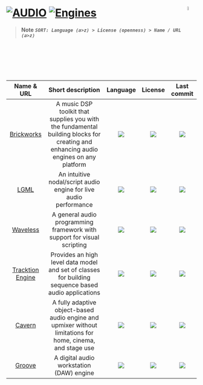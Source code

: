 # [![AUDIO](https://flat.badgen.net/badge/HyMPS/AUDIO/green?scale=1.8)](https://github.com/forart/HyMPS#-1 "AUDIO resources") [![Engines](https://flat.badgen.net/badge/HyMPS/Engines/blue?scale=1.8&label=)](https://github.com/forart/HyMPS#engines "Engines")  <img align="right" alt="stable" src="https://user-images.githubusercontent.com/171307/210727719-14b940a2-d1dc-4991-b6a4-7add74463ce8.png" width="5%" />

>**Note**
>_**`SORT: Language (a>z) > License (openness) > Name / URL (a>z)`**_

|Name & URL|Short description|Language|License|Last commit|
|:-:|:-:|:-:|:-:|:-:|
|[Brickworks](https://www.orastron.com/brickworks)|A music DSP toolkit that supplies you with the fundamental building blocks for creating and enhancing audio engines on any platform|[![](https://img.shields.io/github/languages/top/sdangelo/brickworks?color=pink&style=flat-square)](https://github.com/sdangelo/brickworks/graphs/contributors)|[![](https://flat.badgen.net/github/license/sdangelo/brickworks?label=)](https://github.com/sdangelo/brickworks/blob/master/LICENSE)|[![](https://flat.badgen.net/github/last-commit/sdangelo/brickworks/main?label=)](https://github.com/sdangelo/brickworks/graphs/code-frequency)|
|[LGML](https://organicorchestra.github.io/LGML/)|An intuitive nodal/script audio engine for live audio performance|[![](https://img.shields.io/github/languages/top/OrganicOrchestra/LGML?color=pink&style=flat-square)](https://github.com/OrganicOrchestra/LGML/graphs/contributors)|[![](https://flat.badgen.net/github/license/OrganicOrchestra/LGML?label=)](https://github.com/OrganicOrchestra/LGML/blob/master/LICENSE)|[![](https://flat.badgen.net/github/last-commit/OrganicOrchestra/LGML/master?label=)](https://github.com/OrganicOrchestra/LGML/graphs/code-frequency)|
|[Waveless](https://github.com/zhangdoa/Waveless#readme)|A general audio programming framework with support for visual scripting|[![](https://img.shields.io/github/languages/top/zhangdoa/Waveless?color=pink&style=flat-square)](https://github.com/zhangdoa/Waveless/graphs/contributors)|[![](https://flat.badgen.net/github/license/zhangdoa/Waveless?label=)](https://github.com/zhangdoa/Waveless/blob/master/LICENSE.md)|[![](https://flat.badgen.net/github/last-commit/zhangdoa/Waveless/master?label=)](https://github.com/zhangdoa/Waveless/graphs/code-frequency)|
|[Tracktion Engine](https://github.com/Tracktion/tracktion_engine#readme)|Provides an high level data model and set of classes for building sequence based audio applications|[![](https://img.shields.io/github/languages/top/Tracktion/tracktion_engine?color=pink&style=flat-square)](https://github.com/Tracktion/tracktion_engine/graphs/contributors)|[![](https://flat.badgen.net/badge/license/OWN/blue?label=)](https://github.com/Tracktion/tracktion_engine/blob/develop/LICENSE.md)|[![](https://flat.badgen.net/github/last-commit/Tracktion/tracktion_engine?label=)](https://github.com/Tracktion/tracktion_engine/graphs/code-frequency)|
|[Cavern](http://cavern.sbence.hu/cavern/)|A fully adaptive object-based audio engine and upmixer without limitations for home, cinema, and stage use|[![](https://img.shields.io/github/languages/top/VoidXH/Cavern?color=pink&style=flat-square)](https://github.com/VoidXH/Cavern/graphs/contributors)|[![](https://flat.badgen.net/github/license/VoidXH/Cavern?label=)](https://github.com/VoidXH/Cavern/blob/master/LICENSE)|[![](https://flat.badgen.net/github/last-commit/VoidXH/Cavern/master?label=)](https://github.com/VoidXH/Cavern/graphs/code-frequency)|
|[Groove](https://github.com/sowbug/groove#readme)|A digital audio workstation (DAW) engine|[![](https://img.shields.io/github/languages/top/sowbug/groove?color=pink&style=flat-square)](https://github.com/sowbug/groove/graphs/contributors)|[![](https://flat.badgen.net/github/license/sowbug/groove?label=)](https://github.com/sowbug/groove/blob/master/LICENSE)|[![](https://flat.badgen.net/github/last-commit/sowbug/groove/main?label=)](https://github.com/sowbug/groove/graphs/code-frequency)|
